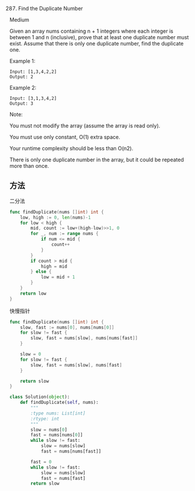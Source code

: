 287. Find the Duplicate Number


Medium


Given an array nums containing n + 1 integers where each integer is between 1 and n (inclusive), prove that at least one duplicate number must exist. Assume that there is only one duplicate number, find the duplicate one.

Example 1:

```
Input: [1,3,4,2,2]
Output: 2
```

Example 2:

```
Input: [3,1,3,4,2]
Output: 3
```

Note:

You must not modify the array (assume the array is read only).

You must use only constant, O(1) extra space.

Your runtime complexity should be less than O(n2).

There is only one duplicate number in the array, but it could be repeated more than once.

## 方法

二分法
```go
func findDuplicate(nums []int) int {
    low, high := 0, len(nums)-1
	for low < high {
		mid, count := low+(high-low)>>1, 0
		for _, num := range nums {
			if num <= mid {
				count++
			}
		}
		if count > mid {
			high = mid
		} else {
			low = mid + 1
		}
	}
	return low
}
```

快慢指针
```go
func findDuplicate(nums []int) int {
    slow, fast := nums[0], nums[nums[0]]
	for slow != fast {
		slow, fast = nums[slow], nums[nums[fast]]
	}

	slow = 0
	for slow != fast {
		slow, fast = nums[slow], nums[fast]
	}

	return slow
}
```



```python
class Solution(object):
    def findDuplicate(self, nums):
        """
        :type nums: List[int]
        :rtype: int
        """
        slow = nums[0]
        fast = nums[nums[0]]
        while slow != fast:
            slow = nums[slow]
            fast = nums[nums[fast]]

        fast = 0
        while slow != fast:
            slow = nums[slow]
            fast = nums[fast]
        return slow
```